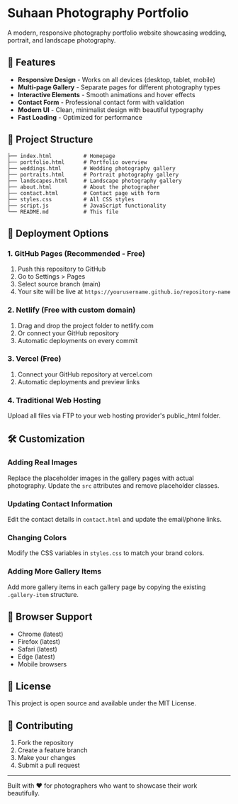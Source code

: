 # Suhaan Photography Portfolio

A modern, responsive photography portfolio website showcasing wedding, portrait, and landscape photography.

## 🌟 Features

- **Responsive Design** - Works on all devices (desktop, tablet, mobile)
- **Multi-page Gallery** - Separate pages for different photography types
- **Interactive Elements** - Smooth animations and hover effects
- **Contact Form** - Professional contact form with validation
- **Modern UI** - Clean, minimalist design with beautiful typography
- **Fast Loading** - Optimized for performance

## 📁 Project Structure

```
├── index.html          # Homepage
├── portfolio.html      # Portfolio overview
├── weddings.html       # Wedding photography gallery
├── portraits.html      # Portrait photography gallery
├── landscapes.html     # Landscape photography gallery
├── about.html          # About the photographer
├── contact.html        # Contact page with form
├── styles.css          # All CSS styles
├── script.js           # JavaScript functionality
└── README.md           # This file
```

## 🚀 Deployment Options

### 1. GitHub Pages (Recommended - Free)
1. Push this repository to GitHub
2. Go to Settings > Pages
3. Select source branch (main)
4. Your site will be live at `https://yourusername.github.io/repository-name`

### 2. Netlify (Free with custom domain)
1. Drag and drop the project folder to netlify.com
2. Or connect your GitHub repository
3. Automatic deployments on every commit

### 3. Vercel (Free)
1. Connect your GitHub repository at vercel.com
2. Automatic deployments and preview links

### 4. Traditional Web Hosting
Upload all files via FTP to your web hosting provider's public_html folder.

## 🛠️ Customization

### Adding Real Images
Replace the placeholder images in the gallery pages with actual photography. Update the `src` attributes and remove placeholder classes.

### Updating Contact Information
Edit the contact details in `contact.html` and update the email/phone links.

### Changing Colors
Modify the CSS variables in `styles.css` to match your brand colors.

### Adding More Gallery Items
Add more gallery items in each gallery page by copying the existing `.gallery-item` structure.

## 📱 Browser Support

- Chrome (latest)
- Firefox (latest)
- Safari (latest)
- Edge (latest)
- Mobile browsers

## 📄 License

This project is open source and available under the MIT License.

## 🤝 Contributing

1. Fork the repository
2. Create a feature branch
3. Make your changes
4. Submit a pull request

---

Built with ❤️ for photographers who want to showcase their work beautifully.
